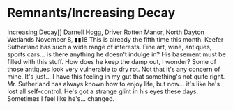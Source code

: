 # Remnants/Increasing Decay

Increasing Decay[]
Darnell Hogg, Driver
Rotten Manor, North Dayton Wetlands
November 8, ▮▮18
This is already the fifth time this month. Keefer Sutherland has such a wide range of interests. Fine art, wine, antiques, sports cars... is there anything he doesn't indulge in? His basement must be filled with this stuff. How does he keep the damp out, I wonder? Some of those antiques look very vulnerable to dry rot.
Not that it's any concern of mine. It's just... I have this feeling in my gut that something's not quite right. Mr. Sutherland has always known how to enjoy life, but now... it's like he's lost all self-control. He's got a strange glint in his eyes these days. Sometimes I feel like he's... changed.
